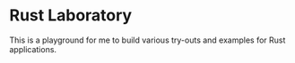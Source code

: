 # Rust Laboratory

This is a playground for me to build various try-outs and examples for Rust applications.